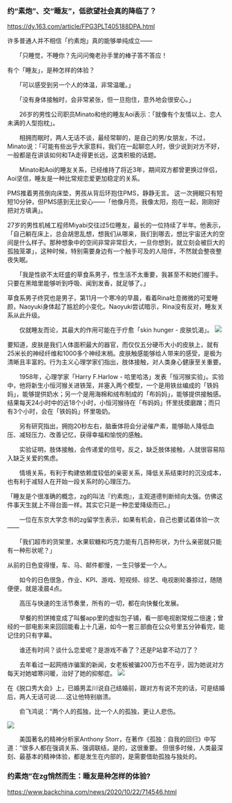 ### 约“素炮”、交“睡友”，低欲望社会真的降临了？
https://dy.163.com/article/FPG3PLT405188DPA.html

许多普通人并不相信「约素炮」真的能够单纯成立——

　　「只睡觉，不睡你？先问问俺老孙手里的棒子答不答应！

有个「睡友」，是种怎样的体验？

　　「可以感受到另一个人的体温，非常温暖。」

　　「没有身体接触时，会非常紧张，但一旦抱住，意外地会很安心。」

　　26岁的男性公司职员Minato和他的睡友Aoi表示：「就像有个友情以上、恋人未满的人型抱枕」。

　　相拥而眠时，两人无话不谈，最经常聊的，是自己的男/女朋友，不过，Minato说：「可能有些出乎大家意料，我们在一起聊恋人时，很少说到对方不好，一般都是在讲该如何和TA走得更长远，这类积极的话题。

　　Minato和Aoi的睡友关系，已经维持了将近3年，期间双方都曾更换过伴侣，Aoi坚信，睡友是一种比常规恋爱更加稳定的关系。

PMS推着男孩倒向床垫，男孩从背后环抱住PMS，静静无言。
这一次拥眠只有短短10分钟，但PMS感到无比安心——「他像月亮，我像太阳，抱在一起，刚刚好把对方填满」。

27岁的男性机械工程师Miyabi交往过5位睡友，最长的一位持续了半年。他表示，「自己躺在床上，总会胡思乱想，想我们从哪来，我们到哪去，想比宇宙还大的空间是什么样子。那种想象中的空间非常非常巨大，一旦你想到，就立刻会被巨大的孤独笼罩」，这种时候，特别需要身边有一个触手可及的人陪伴，不然就会整夜整夜失眠。

　　「我是性欲不太旺盛的草食系男子，性生活不太重要，我甚至不和她们握手。只要在黑暗里能够听到呼吸、闻到发香，就足够了。」

草食系男子终究也是男子，第11月一个寒冷的早晨，看着Rina吐息微微的可爱睡颜，Naoyuki身体起了尴尬的小变化。Naoyuki尝试暗示，Rina没有反对，睡友关系从此升级。

　　仅就睡友而论，其最大的作用可能在于疗愈「skin hunger - 皮肤饥渴」。
![](https://nimg.ws.126.net/?url=http%3A%2F%2Fdingyue.ws.126.net%2F2020%2F1021%2F8d5e788bj00qijv4t001xd200e800e8g00e800e8.jpg&thumbnail=650x2147483647&quality=80&type=jpg)

要知道，皮肤是我们人体面积最大的器官，而仅仅五分硬币大小的皮肤上，就有25米长的神经纤维和1000多个神经末梢。皮肤触感能够给人带来的感受，是极为清晰且丰富的。行为主义心理学家们指出，肢体接触，对人类身心健康至关重要。

　　1958年，心理学家「Harry F.Harlow - 哈里哈洛」发表「恒河猴实验」。实验中，他将新生小恒河猴关进铁笼，并塞入两个模型，一个是用铁丝编成的「铁妈妈」，能够提供奶水；另一个是用海棉和绒布制成的「布妈妈」，能够提供接触感。结果每天24小时中的近18个小时，小恒河猴待在「布妈妈」怀里抚摸磨蹭；而只有3个小时，会在「铁妈妈」怀里吸奶。

　　另有研究指出，拥抱20秒左右，脑垂体将会分泌催产素，能够助人降低血压、减轻压力、改善记忆，获得幸福和愉悦的感触。

　　实验证明，肢体接触，会传递爱的信号。反之，缺乏肢体接触，人就很容易陷入缺乏关爱的焦虑。

　　情境关系，有利于构建依赖度较低的亲密关系，降低关系结束时的沉没成本，也有利于减轻人在开始一段关系时的心理压力。

「睡友是个很准确的概念，zg的叫法『约素炮』，主观道德判断倾向太强。仿佛这件事天生就上不得台面一样。其实它只是一种恋爱降级而已。」

　　一位在东京大学念书的zg留学生表示，如果有机会，自己也要试着体验一次——

　　「我们超市的货架里，水果软糖和巧克力能有几百种形状，为什么亲密就只能有一种形状呢？」

从前的日色变得慢，车、马、邮件都慢，一生只够爱一个人。

　　如今的日色很急，作业、KPI、游戏、短视频、综艺、电视剧轮番掠过，随随便便，就是凌晨4点。

　　高压与快速的生活节奏里，所有的一切，都在向快餐化发展。

　　早餐的煎饼摊变成了叫餐app里的虚拟包子铺，看一部电视剧常规二倍速；曾经的一部电影来来回回能看上十几遍，如今一套三部曲在公众号里五分钟看完，能记住的只有字幕。

　　谁还有时间？谈什么恋爱呢？是游戏不香了？还是P站拿不动刀了？

　　去年看过一起网络诈骗案的新闻，女老板被骗200万也不在乎，因为她说对方每天对她嘘寒问暖，治好了她的抑郁症。
![](https://nimg.ws.126.net/?url=http%3A%2F%2Fdingyue.ws.126.net%2F2020%2F0828%2Fb71642a5j00qfqgpd001gd200iy00d6g00id00cr.jpg&thumbnail=650x2147483647&quality=80&type=jpg)

在《脱口秀大会》上，已婚男孟川说自己结婚前，跟对方有说不完的话，可是结婚后，两人无话可说……这让他特别崩溃。

　　俞飞鸿说：“两个人的孤独，比一个人的孤独，更让人悲伤。

![](https://nimg.ws.126.net/?url=http%3A%2F%2Fdingyue.ws.126.net%2F2020%2F0828%2F3fb3e05bj00qfqgpd002od200u000qog00id00gb.jpg&thumbnail=650x2147483647&quality=80&type=jpg)

　　美国著名的精神分析家Anthony Storr，在著作《孤独：自我的回归》中写道：“很多人都在强调关系、强调联结，是的，这很重要。 但很多时候，人类最深刻、最基本的精神体验，都是发生在内部的，是需要借助孤独与独处的。

### 约素炮”在zg悄然而生：睡友是种怎样的体验?
https://www.backchina.com/news/2020/10/22/714546.html
